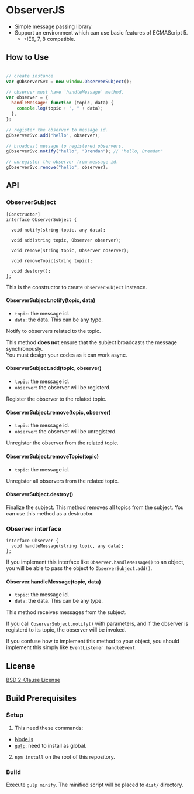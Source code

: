 # ObserverJS
* Simple message passing library
* Support an environment which can use basic features of ECMAScript 5.
  * +IE6, 7, 8 compatible.

## How to Use
```javascript

// create instance
var gObserverSvc = new window.ObserverSubject();

// observer must have `handleMessage` method.
var observer = {
  handleMessage: function (topic, data) {
    console.log(topic + ", " + data);
  },
};

// register the observer to message id.
gObserverSvc.add("hello", observer);

// broadcast message to registered observers.
gObserverSvc.notify("hello", "Brendan"); // "hello, Brendan"

// unregister the observer from message id.
gObserverSvc.remove("hello", observer);

```

## API

### ObserverSubject
```idl
[Constructor]
interface ObserverSubject {

  void notify(string topic, any data);

  void add(string topic, Observer observer);

  void remove(string topic, Observer observer);

  void removeTopic(string topic);

  void destory();
};
```

This is the constructor to create `ObserverSubject` instance.

#### ObserverSubject.notify(topic, data)
- `topic`: the message id.
- `data`: the data. This can be any type.

Notify to observers related to the topic.

This method **does not** ensure that the subject broadcasts the message synchronously.  
You must design your codes as it can work async.

#### ObserverSubject.add(topic, observer)
- `topic`: the message id.
- `observer`: the observer will be registerd.

Register the observer to the related topic.

#### ObserverSubject.remove(topic, observer)
- `topic`: the message id.
- `observer`: the observer will be unregisterd.

Unregister the observer from the related topic.

#### ObserverSubject.removeTopic(topic)
- `topic`: the message id.

Unregister all observers from the related topic.

#### ObserverSubject.destroy()
Finalize the subject. This method removes all topics from the subject.
You can use this method as a destructor.

### Observer interface
```idl
interface Observer {
  void handleMessage(string topic, any data);
};
```

If you implement this interface like `Observer.handleMessage()` to an object,
you will be able to pass the object to `ObserverSubject.add()`.

#### Observer.handleMessage(topic, data)
- `topic`: the message id.
- `data`: the data. This can be any type.

This method receives messages from the subject.

If you call `ObserverSubject.notify()` with parameters,
and if the observer is registerd to its topic,
the observer will be invoked.

If you confuse how to implement this method to your object,
you should implement this simply like `EventListener.handleEvent`.


## License
[BSD 2-Clause License](http://opensource.org/licenses/BSD-2-Clause)

## Build Prerequisites
### Setup
1. This need these commands:
  - [Node.js](http://nodejs.org/)
  - [`gulp`](https://npmjs.org/package/gulp): need to install as global.
2. `npm install` on the root of this repository.

### Build
Execute `gulp minify`. The minified script will be placed to `dist/` directory.
